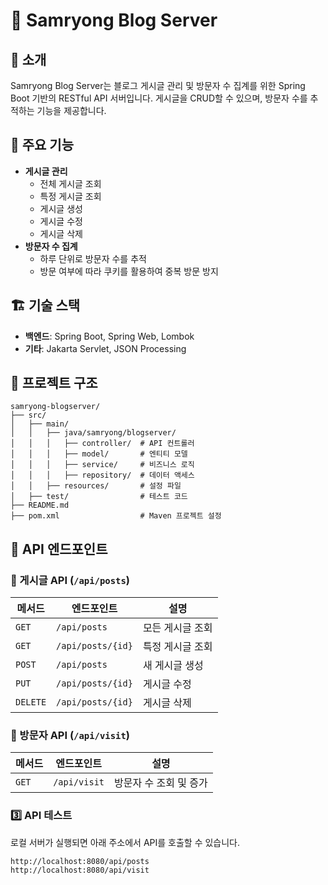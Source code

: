 # 📝 Samryong Blog Server

## 📌 소개
Samryong Blog Server는 블로그 게시글 관리 및 방문자 수 집계를 위한 Spring Boot 기반의 RESTful API 서버입니다. 게시글을 CRUD할 수 있으며, 방문자 수를 추적하는 기능을 제공합니다.

## 🚀 주요 기능
- **게시글 관리**
  - 전체 게시글 조회
  - 특정 게시글 조회
  - 게시글 생성
  - 게시글 수정
  - 게시글 삭제
- **방문자 수 집계**
  - 하루 단위로 방문자 수를 추적
  - 방문 여부에 따라 쿠키를 활용하여 중복 방문 방지

## 🏗️ 기술 스택
- **백엔드**: Spring Boot, Spring Web, Lombok
- **기타**: Jakarta Servlet, JSON Processing

## 📂 프로젝트 구조
```
samryong-blogserver/
├── src/
│   ├── main/
│   │   ├── java/samryong/blogserver/
│   │   │   ├── controller/  # API 컨트롤러
│   │   │   ├── model/       # 엔티티 모델
│   │   │   ├── service/     # 비즈니스 로직
│   │   │   ├── repository/  # 데이터 액세스
│   │   ├── resources/       # 설정 파일
│   ├── test/                # 테스트 코드
├── README.md
├── pom.xml                  # Maven 프로젝트 설정
```

## 🔧 API 엔드포인트

### 📌 게시글 API (`/api/posts`)
| 메서드 | 엔드포인트  | 설명 |
|--------|------------|------|
| `GET`  | `/api/posts` | 모든 게시글 조회 |
| `GET`  | `/api/posts/{id}` | 특정 게시글 조회 |
| `POST` | `/api/posts` | 새 게시글 생성 |
| `PUT`  | `/api/posts/{id}` | 게시글 수정 |
| `DELETE` | `/api/posts/{id}` | 게시글 삭제 |

### 📌 방문자 API (`/api/visit`)
| 메서드 | 엔드포인트  | 설명 |
|--------|------------|------|
| `GET`  | `/api/visit` | 방문자 수 조회 및 증가 |


### 3️⃣ API 테스트
로컬 서버가 실행되면 아래 주소에서 API를 호출할 수 있습니다.
```
http://localhost:8080/api/posts
http://localhost:8080/api/visit
```
